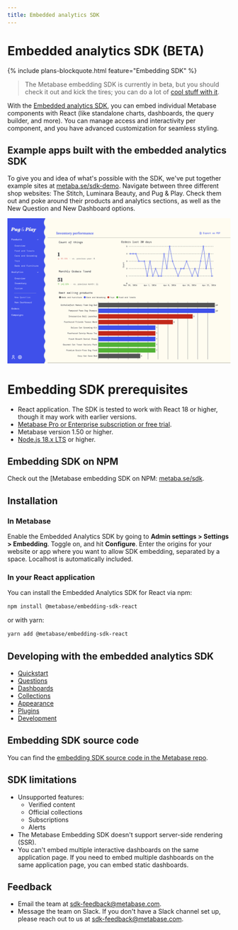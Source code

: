 ```yaml
---
title: Embedded analytics SDK
---
```


# Embedded analytics SDK (BETA)

{% include plans-blockquote.html feature="Embedding SDK" %}

> The Metabase embedding SDK is currently in beta, but you should check it out and kick the tires; you can do a lot of [cool stuff with it](#example-apps-built-with-the-embedding-sdk).

With the [Embedded analytics SDK](./embedding-sdk-introduction.md), you can embed individual Metabase components with React (like standalone charts, dashboards, the query builder, and more). You can manage access and interactivity per component, and you have advanced customization for seamless styling.

## Example apps built with the embedded analytics SDK

To give you and idea of what's possible with the SDK, we've put together example sites at [metaba.se/sdk-demo](https://metaba.se/sdk-demo). Navigate between three different shop websites: The Stitch, Luminara Beauty, and Pug & Play. Check them out and poke around their products and analytics sections, as well as the New Question and New Dashboard options.

![Pug and play example app built with embedding SDK](../images/pug-and-play.png)

# Embedding SDK prerequisites

- React application. The SDK is tested to work with React 18 or higher, though it may work with earlier versions.
- [Metabase Pro or Enterprise subscription or free trial](https://www.metabase.com/pricing/).
- Metabase version 1.50 or higher.
- [Node.js 18.x LTS](https://nodejs.org/en) or higher.

## Embedding SDK on NPM

Check out the [Metabase embedding SDK on NPM: [metaba.se/sdk](https://metaba.se/sdk).

## Installation

### In Metabase

Enable the Embedded Analytics SDK by going to **Admin settings > Settings > Embedding**. Toggle on, and hit **Configure**. Enter the origins for your website or app where you want to allow SDK embedding, separated by a space. Localhost is automatically included.

### In your React application

You can install the Embedded Analytics SDK for React via npm:

```bash
npm install @metabase/embedding-sdk-react
```

or with yarn:

```bash
yarn add @metabase/embedding-sdk-react
```

## Developing with the embedded analytics SDK

- [Quickstart](./quickstart.md)
- [Questions](./questions.md)
- [Dashboards](./dashboards.md)
- [Collections](./collections.md)
- [Appearance](./appearance.md)
- [Plugins](./plugins.md)
- [Development](./development.md)

## Embedding SDK source code

You can find the [embedding SDK source code in the Metabase repo](https://github.com/metabase/metabase/tree/master/enterprise/frontend/src/embedding-sdk).

## SDK limitations

- Unsupported features:
  - Verified content
  - Official collections
  - Subscriptions
  - Alerts
- The Metabase Embedding SDK doesn't support server-side rendering (SSR).
- You can't embed multiple interactive dashboards on the same application page. If you need to embed multiple dashboards on the same application page, you can embed static dashboards.

## Feedback

- Email the team at [sdk-feedback@metabase.com](mailto:sdk-feedback@metabase.com).
- Message the team on Slack. If you don't have a Slack channel set up, please reach out to us at [sdk-feedback@metabase.com](mailto:sdk-feedback@metabase.com).

